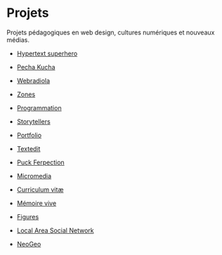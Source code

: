 
# Projets

Projets pédagogiques en web design, cultures numériques et nouveaux médias.


<div class="gridlist" markdown=1>

* [Hypertext superhero](htsh)
* [Pecha Kucha](pechakucha)
* [Webradiola](webradiola)
* [Zones](zones)
* [Programmation](programmation)
* [Storytellers](storytellers)
* [Portfolio](portfolio)
* [Textedit](textedit)
* [Puck Ferpection](perfuction)
* [Micromedia](micromedia)
* [Curriculum vitæ](cv)
* [Mémoire vive](memoirevive)
* [Figures](figures)
* [Local Area Social Network](lasn)
* [NeoGeo](neogeo)
  
  </div>